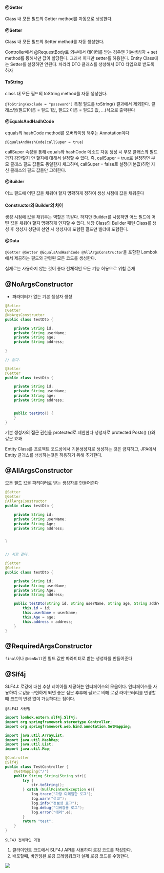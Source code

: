 #### @Getter

Class 내 모든 필드의 Getter method를 자동으로 생성한다.

#### @Setter
Class 내 모든 필드의 Setter method를 자동 생성한다.

Controller에서 @RequestBody로 외부에서 데이터를 받는 경우엔 기본생성자 + set method를 통해서만 값이 할당된다.
그래서 이때만 setter를 허용한다.
Entity Class에는 Setter를 설정하면 안된다.
차라리 DTO 클래스를 생성해서 DTO 타입으로 받도록 하자


#### ToString

class 내 모든 필드의 toString method를 자동 생성한다.

`@ToString(exclude = "password")`
특정 필드를 toString() 결과에서 제외한다.
클래스명(필드1이름 = 필드 1값, 필드2 이름 = 필드2 값, ...)식으로 출력된다

#### @EqualsAndHadhCode

equals외 hashCode method를 오버라이딩 해주는 Annotation이다

`@EqualsAndHashCode(callSuper = true)`

callSuper 속성을 통해 equals와 hashCode 메소드 자동 생성 시 부모 클래스의 필드까지 감안할지 안 할지에 대해서 설정할 수 있다.
즉, callSuper = true로 설정하면 부모 클래스 필드 값들도 동일한지 체크하며, callSuper = false로 설정(기본값)하면 자신 클래스의 필드 값들만 고려한다.

#### @Builder

어느 필드에 어떤 값을 채워야 할지 명확하게 정하여 생성 시점에 값을 채워준다

#### Constructor와 Builder의 차이

생성 시점에 값을 채워주는 역할은 똑같다.
하지만 Builder를 사용하면 어느 필드에 어떤 값을 채워야 할지 명확하게 인지할 수 있다.
해당 Class의 Builder 패턴 Class를 생성 후 생성자 상단에 선언 시 생성자에 포함된 필드만 빌더에 포함된다.

#### @Data

`@Getter @Setter @EqualsAndHashCode @AllArgsConstructor`을 포함한 Lombok에서 제공하는 필드와 관련된 모든 코드를 생성한다.

실제로는 사용하지 않는 것이 좋다
전체적인 모든 기능 허용으로 위험 존재


## @NoArgsConstructor

- 파라미터가 없는 기본 생성자 생성

```java
@Setter
@Getter
@NoArgsConstructor
public class testDto {

    private String id;
    private String userName;
    private String age;
    private String address;
    
}

// 같다.

@Setter
@Getter
public class testDto {

    private String id;
    private String userName;
    private String age;
    private String address;


    public testDto() {
    }
}
```
기본 생성자의 접근 권한을 protected로 제한한다
생성자로 protected Posts() {}와 같은 효과

Entity Class를 프로젝트 코드상에서 기본생성자로 생성하는 것은 금지하고, JPA에서 Entity 클래스를 생성하는것은 허용하기 위해 추가한다.

## @AllArgsConstructor

모든 필드 값을 파리미터로 받는 생성자를 만들어준다

```java
@Setter
@Getter
@AllArgsConstructor
public class testDto {

    private String id;
    private String userName;
    private String Age;
    private String address;


}


// 서로 같다.

@Setter
@Getter
public class testDto {

    private String id;
    private String userName;
    private String Age;
    private String address;

    public testDto(String id, String userName, String age, String address) {
        this.id = id;
        this.userName = userName;
        this.Age = age;
        this.address = address;
    }
}
```

## @RequiredArgsConstructor

`final`이나 `@NonNull`인 필드 값만 파라미터로 받는 생성자를 만들어준다

##  @Slf4j 

SLF4J: 로깅에 대한 추상 레이어를 제공하는 인터페이스의 모음이다.
인터페이스를 사용하여 로깅을 구현하게 되면 좋은 점은 추후에 필요로 의해 로깅 라이브러리를 변경할 때 코드의 변경 없이 가능하다는 점이다.

`@SLF4J 사용법`

```java
import lombok.extern.slf4j.Slf4j;
import org.springframework.stereotype.Controller;
import org.springframework.web.bind.annotation.GetMapping;

import java.util.ArrayList;
import java.util.HashMap;
import java.util.List;
import java.util.Map;

@Controller
@Slf4j
public class TestController {
    @GetMapping("/")
    public String String(String str){
        try {
            str.toString();
        } catch (NullPointerException e){
            log.trace("가장 디테일한 로그");
            log.warn("경고");
            log.info("정보성 로그");
            log.debug("디버깅용 로그");
            log.error("에러",e);
        }
        return "test";
    }
}
```

`SLF4J 전체적인 과정`

1. 클라이언트 코드에서 SLF4J API를 사용하여 로깅 코드를 작성한다.
2. 배포할때, 바인딩된 로깅 프레임워크가 실제 로깅 코드를 수행한다.

![](https://img1.daumcdn.net/thumb/R1280x0/?scode=mtistory2&fname=https%3A%2F%2Fblog.kakaocdn.net%2Fdn%2Fckr8j0%2FbtsbV6aHUOH%2FJ77xl6gIsgEFkTQASXCgI1%2Fimg.png)